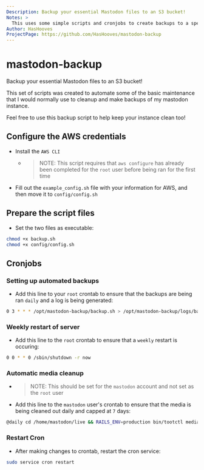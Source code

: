 ```yaml
---
Description: Backup your essential Mastodon files to an S3 bucket!
Notes: >
  This uses some simple scripts and cronjobs to create backups to a specified S3 bucket.
Author: HasHooves
ProjectPage: https://github.com/HasHooves/mastodon-backup
---
```


# mastodon-backup

Backup your essential Mastodon files to an S3 bucket!

This set of scripts was created to automate some of the basic maintenance that I would normally use to cleanup and make backups of my mastodon instance.

Feel free to use this backup script to help keep your instance clean too!

## Configure the AWS credentials

- Install the `AWS CLI`
  - > NOTE: This script requires that `aws configure` has already been completed for the `root` user before being ran for the first time
- Fill out the `example_config.sh` file with your information for AWS, and then move it to `config/config.sh`

## Prepare the script files

- Set the two files as executable:
```bash
chmod +x backup.sh
chmod +x config/config.sh
```

## Cronjobs

### Setting up automated backups

- Add this line to your `root` crontab to ensure that the backups are being ran `daily` and a log is being generated:

```bash
0 3 * * * /opt/mastodon-backup/backup.sh > /opt/mastodon-backup/logs/backup.log 2>&1
```

### Weekly restart of server

- Add this line to the `root` crontab to ensure that a `weekly` restart is occuring:

```bash
0 0 * * 0 /sbin/shutdown -r now
```

### Automatic media cleanup

- > NOTE: This should be set for the `mastodon` account and not set as the `root` user
- Add this line to the `mastodon` user's crontab to ensure that the media is being cleaned out daily and capped at `7` days:

```bash
@daily cd /home/mastodon/live && RAILS_ENV=production bin/tootctl media remove --days=7
```

### Restart Cron

- After making changes to crontab, restart the cron service:

```bash
sudo service cron restart
```
